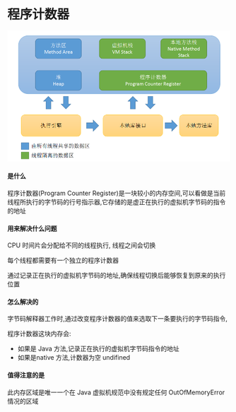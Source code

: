 # 程序计数器

![img](assets/1671546-20190427141310333-343604547.png)

#### 是什么

程序计数器(Program Counter Register)是一块较小的内存空间,可以看做是当前线程所执行的字节码的行号指示器,它存储的是虚正在执行的虚拟机字节码的指令的地址

#### 用来解决什么问题

CPU 时间片会分配给不同的线程执行, 线程之间会切换

每个线程都需要有一个独立的程序计数器

通过记录正在执行的虚拟机字节码的地址,确保线程切换后能够恢复到原来的执行位置

#### 怎么解决的

字节码解释器工作时,通过改变程序计数器的值来选取下一条要执行的字节码指令,

程序计数器这块内存会:

- 如果是 Java 方法,记录正在执行的虚拟机字节码指令的地址
- 如果是native 方法,计数器为空 undifined

#### 值得注意的是

此内存区域是唯一一个在 Java 虚拟机规范中没有规定任何 OutOfMemoryError 情况的区域

#### 